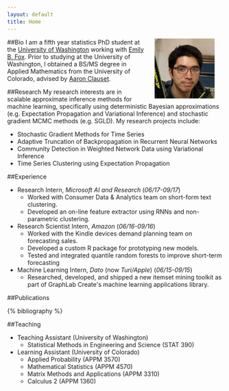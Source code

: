```yaml
---
layout: default
title: Home
---
```


##Bio
<img src="images/christopher_aicher_ski.jpg" alt="Christopher Aicher" align="right" style="height:140px; width:140px; margin:0px 20px">
I am a fifth year statistics PhD student at the [University of Washington](http://www.stat.washington.edu/) working with [Emily B. Fox](https://www.stat.washington.edu/~ebfox/).
Prior to studying at the University of Washington, I obtained a BS/MS degree in Applied Mathematics from the University of Colorado, advised by [Aaron Clauset](http://tuvalu.santafe.edu/~aaronc/).

##Research
My research interests are in scalable approximate inference methods for machine learning,
specifically using deterministic Bayesian approximations (e.g. Expectation Propagation and Variational Inference)
and stochastic gradient MCMC methods (e.g. SGLD).
My research projects include:

* Stochastic Gradient Methods for Time Series
* Adaptive Truncation of Backpropagation in Recurrent Neural Networks
* Community Detection in Weighted Network Data using Variational Inference
* Time Series Clustering using Expectation Propagation

##Experience
* Research Intern, *Microsoft AI and Research* (*06/17-09/17*)
    * Worked with Consumer Data \& Analytics team on short-form text clustering.
    * Developed an on-line feature extractor using RNNs and non-parametric clustering.
* Research Scientist Intern, *Amazon* (*06/16-09/16*)
    * Worked with the Kindle devices demand planning team on forecasting sales.
    * Developed a custom R package for prototyping new models.
    * Tested and integrated quantile random forests to improve short-term forecasting
* Machine Learning Intern, *Dato* (now *Turi/Apple*) (*06/15-09/15*)
    * Researched, developed, and shipped a new itemset mining toolkit as part
 of GraphLab Create's machine learning applications library.


##Publications

{% bibliography %}

<!-- See Also: [My Google Scholar Profile](https://scholar.google.com/citations?user=UWwqmrkAAAAJ&hl=en) 

##Presentations


-->

##Teaching

* Teaching Assistant (University of Washington)
    * Statistical Methods in Engineering and Science (STAT 390)
* Learning Assistant (University of Colorado)
    * Applied Probability (APPM 3570)
    * Mathematical Statistics (APPM 4570)
    * Matrix Methods and Applications (APPM 3310)
    * Calculus 2 (APPM 1360)





